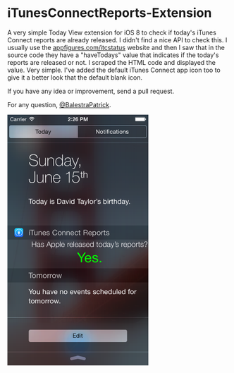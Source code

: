 iTunesConnectReports-Extension
==============================

A very simple Today View extension for iOS 8 to check if today's iTunes Connect reports are already released.
I didn't find a nice API to check this. I usually use the <a href="http://www.appfigures.com/itcstatus" target="_blank">appfigures.com/itcstatus</a> website and then I saw that in the source code they have a "haveTodays" value that indicates if the today's reports are released or not. I scraped the HTML code and displayed the value. Very simple.
I've added the default iTunes Connect app icon too to give it a better look that the default blank icon. 

If you have any idea or improvement, send a pull request.

For any question, <a href="http://twitter.com/BalestraPatrick" target="_blank">@BalestraPatrick</a>.

<img src="screenshot.png" width="320px">
